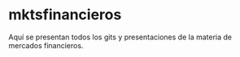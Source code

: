 # mktsfinancieros
Aquí se presentan todos los gits y presentaciones de la materia de mercados financieros.
